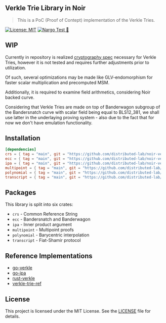 ## Verkle Trie Library in Noir

> This is a PoC (Proof of Contept) implementation of the Verkle Tries.

[![License: MIT](https://img.shields.io/badge/License-MIT-blue.svg)](https://opensource.org/licenses/MIT) [![Nargo Test 🌌](https://github.com/distributed-lab/noir-verkle/actions/workflows/test.yml/badge.svg)](https://github.com/distributed-lab/noir-verkle/actions/workflows/test.yml)


## WIP

Currently in repository is realized [cryptography spec](https://github.com/crate-crypto/verkle-trie-ref#cryptography-modules) necessary for Verkle Tries,  however it is not tested and requires further adjustments prior to utilization.

Of such, several optimizations may be made like GLV-endomorphism for faster scalar multiplication and precomputed MSM.

Additionally, it is required to examine field arithmetics, considering Noir backed curve.

Considering that Verkle Tries are made on top of Banderwagon subgroup of the Bandersnatch curve with scalar field being equal to BLS12_381, we shall use latter in the underlaying proving system - also due to the fact that for now we don't have emulation functionality. 


## Installation

```toml
[dependencies]
crs = { tag = "main", git = "https://github.com/distributed-lab/noir-verkle", directory = "crates/crs"}
ecc = { tag = "main", git = "https://github.com/distributed-lab/noir-verkle", directory = "crates/ecc"}
ipa = { tag = "main", git = "https://github.com/distributed-lab/noir-verkle", directory = "crates/ipa"}
multipoint = { tag = "main", git = "https://github.com/distributed-lab/noir-verkle", directory = "crates/multipoint"}
polynomial = { tag = "main", git = "https://github.com/distributed-lab/noir-verkle", directory = "crates/polynomial"}
transcript = { tag = "main", git = "https://github.com/distributed-lab/noir-verkle", directory = "crates/transcript"}
```
## Packages

This library is split into six crates:
* `crs` - Common Reference String
* `ecc` - Bandersnatch and Banderwagon
* `ipa` - Inner product argument
* `multipoint` - Multipoint proofs
* `polynomial` - Barycentric interpolation
* `transcript` - Fiat-Shamir protocol


## Reference Implementations

* [go-verkle](github.com/ethereum/go-verkle)
* [go-ipa](github.com/crate-crypto/go-ipa)
* [rust-verkle](github.com/crate-crypto/rust-verkle)
* [verkle-trie-ref](https://github.com/crate-crypto/verkle-trie-ref)

## License

This project is licensed under the MIT License. See the [LICENSE](https://github.com/NikitaMasych/noir-verkle/blob/main/LICENSE) file for details.